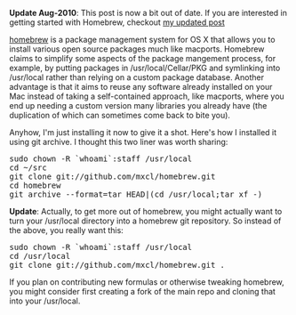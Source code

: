 **Update Aug-2010**: This post is now a bit out of date.  If you are interested
in getting started with Homebrew, checkout [my updated post][1]

[1]: /posts/2010/08/19/installing-homebrew-for-OSX/

<a href="http://github.com/mxcl/homebrew">homebrew</a> is a package management system for OS X that allows you to install various open source packages much like macports. Homebrew claims to simplify some aspects of the package mangement process, for example, by putting packages in /usr/local/Cellar/PKG and symlinking into /usr/local rather than relying on a custom package database.  Another advantage is that it aims to reuse any software already installed on your Mac instead of taking a self-contained approach, like macports, where you end up needing a custom version many libraries you already have (the duplication of which can sometimes come back to bite you).<p /> Anyhow, I&#39;m just installing it now to give it a shot.  Here&#39;s how I installed it using git archive.  I thought this two liner was worth sharing:

<pre lang="bash">
sudo chown -R `whoami`:staff /usr/local
cd ~/src
git clone git://github.com/mxcl/homebrew.git
cd homebrew
git archive --format=tar HEAD|(cd /usr/local;tar xf -)
</pre>

<strong>Update</strong>:  Actually, to get more out of homebrew, you might actually want to turn your /usr/local directory into a homebrew git repository.  So instead of the above, you really want this:

<pre lang="bash">
sudo chown -R `whoami`:staff /usr/local
cd /usr/local
git clone git://github.com/mxcl/homebrew.git .
</pre>

If you plan on contributing new formulas or otherwise tweaking homebrew, you might consider first creating a fork of the main repo and cloning that into your /usr/local.
